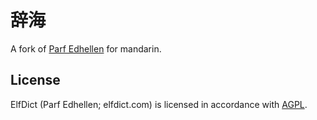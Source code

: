 辞海
==============
A fork of [Parf Edhellen](https://github.com/galadhremmin/Parf-Edhellen) for mandarin.

License
-------
ElfDict (Parf Edhellen; elfdict.com) is licensed in accordance with [AGPL](https://tldrlegal.com/license/gnu-affero-general-public-license-v3-(agpl-3.0)).
